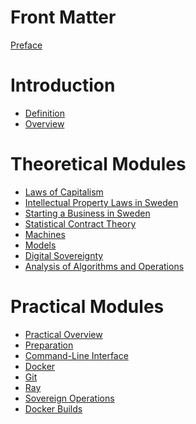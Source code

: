 # Front Matter

[Preface](./preface.md)

# Introduction

* [Definition](./definition.md)
* [Overview](./overview.md)

# Theoretical Modules

* [Laws of Capitalism](./lawsOfCapitalism.md)
* [Intellectual Property Laws in Sweden](./ipLawsInSweden.md)
* [Starting a Business in Sweden](./businessInSweden.md)
* [Statistical Contract Theory](./statisticalContractTheory.md)
* [Machines](./machine.md)
* [Models](./model.md)
* [Digital Sovereignty](./digitalsov.md)
* [Analysis of Algorithms and Operations](./AoA_DPRAM.md)

# Practical Modules 

* [Practical Overview](overviewPracticals.md)
* [Preparation](./preparation.md)
* [Command-Line Interface](./cli.md)
* [Docker](./docker.md)
* [Git](./git.md)
* [Ray](./ray.md)
* [Sovereign Operations](sovops.md)
* [Docker Builds](./docker-ray-dev.md)

<!---
--->

<!--


### THM.3

-->

